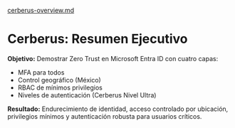 
[cerberus-overview.md](https://github.com/user-attachments/files/22001757/cerberus-overview.md)
# Cerberus: Resumen Ejecutivo

**Objetivo:** Demostrar Zero Trust en Microsoft Entra ID con cuatro capas:
- MFA para todos
- Control geográfico (México)
- RBAC de mínimos privilegios
- Niveles de autenticación (Cerberus Nivel Ultra)

**Resultado:** Endurecimiento de identidad, acceso controlado por ubicación, privilegios mínimos y autenticación robusta para usuarios críticos.
